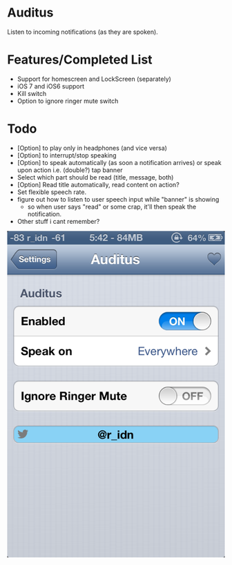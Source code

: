 Auditus
===========

Listen to incoming notifications (as they are spoken).

Features/Completed List
===========
- Support for homescreen and LockScreen (separately)
- iOS 7 and iOS6 support
- Kill switch
- Option to ignore ringer mute switch

Todo
===========
- [Option] to play only in headphones (and vice versa)
- [Option] to interrupt/stop speaking
- [Option] to speak automatically (as soon a notification arrives) or speak upon action i.e. (double?) tap banner
- Select which part should be read (title, message, both)
- [Option] Read title automatically, read content on action?
- Set flexible speech rate.
- figure out how to listen to user speech input while "banner" is showing
    - so when user says "read" or some crap, it'll then speak the notification.
- Other stuff i cant remember?

![SCREENSHOT](/IMG_3989.png "Screenshot")
